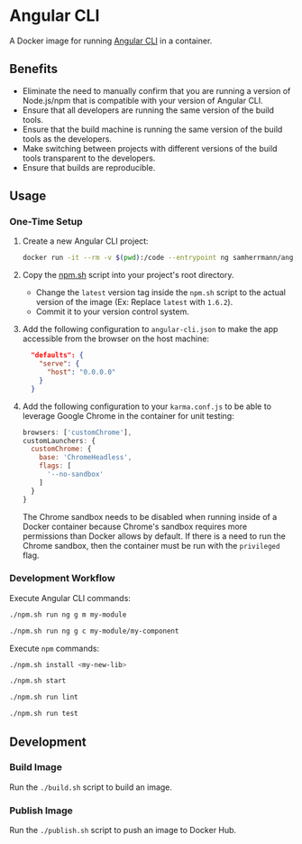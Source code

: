 # Angular CLI
A Docker image for running [Angular CLI](https://github.com/angular/angular-cli)
in a container.
## Benefits
* Eliminate the need to manually confirm that you are running a version of
  Node.js/npm that is compatible with your version of Angular CLI.
* Ensure that all developers are running the same version of the build tools.
* Ensure that the build machine is running the same version of the build tools
  as the developers.
* Make switching between projects with different versions of the build tools
  transparent to the developers.
* Ensure that builds are reproducible.

## Usage
### One-Time Setup
1. Create a new Angular CLI project:
    ```sh
    docker run -it --rm -v $(pwd):/code --entrypoint ng samherrmann/angular-cli new my-app
    ```

2. Copy the [npm.sh](npm.sh) script into your project's root directory.
    * Change the `latest` version tag inside the `npm.sh` script to the actual
      version of the image (Ex: Replace `latest` with `1.6.2`).
    * Commit it to your version control system.

3. Add the following configuration to `angular-cli.json` to make the app
   accessible from the browser on the host machine:
    ```json
      "defaults": {
        "serve": {
          "host": "0.0.0.0"
        }
      }
    ```
4. Add the following configuration to your `karma.conf.js` to be able to
   leverage Google Chrome in the container for unit testing:

    ```js
    browsers: ['customChrome'],
    customLaunchers: {
      customChrome: {
        base: 'ChromeHeadless',
        flags: [
          '--no-sandbox'
        ]
      }
    }
    ```
    The Chrome sandbox needs to be disabled when running inside of a Docker
    container because Chrome's sandbox requires more permissions than Docker
    allows by default. If there is a need to run the Chrome sandbox, then the
    container must be run with the `privileged` flag.

### Development Workflow
Execute Angular CLI commands:

```sh
./npm.sh run ng g m my-module
```
```sh
./npm.sh run ng g c my-module/my-component
```

Execute `npm` commands:
```sh
./npm.sh install <my-new-lib>
```
```sh
./npm.sh start
```
```sh
./npm.sh run lint
```
```sh
./npm.sh run test
```

## Development
### Build Image
Run the `./build.sh` script to build an image.

### Publish Image
Run the `./publish.sh` script to push an image to Docker Hub.
